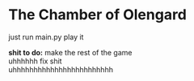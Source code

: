 # The Chamber of Olengard
<p>just run main.py play it</p>
<strong>shit to do:</strong>
make the rest of the game<br/>
uhhhhhh fix shit<br/>
uhhhhhhhhhhhhhhhhhhhhhhhh<br/>
